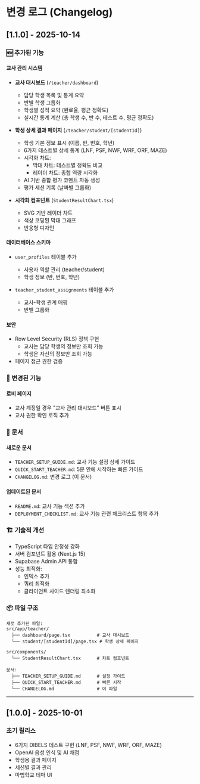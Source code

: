 # 변경 로그 (Changelog)

## [1.1.0] - 2025-10-14

### 🆕 추가된 기능

#### 교사 관리 시스템
- **교사 대시보드** (`/teacher/dashboard`)
  - 담당 학생 목록 및 통계 요약
  - 반별 학생 그룹화
  - 학생별 성적 요약 (완료율, 평균 정확도)
  - 실시간 통계 계산 (총 학생 수, 반 수, 테스트 수, 평균 정확도)

- **학생 상세 결과 페이지** (`/teacher/student/[studentId]`)
  - 학생 기본 정보 표시 (이름, 반, 번호, 학년)
  - 6가지 테스트별 상세 통계 (LNF, PSF, NWF, WRF, ORF, MAZE)
  - 시각화 차트:
    - 막대 차트: 테스트별 정확도 비교
    - 레이더 차트: 종합 역량 시각화
  - AI 기반 종합 평가 코멘트 자동 생성
  - 평가 세션 기록 (날짜별 그룹화)

- **시각화 컴포넌트** (`StudentResultChart.tsx`)
  - SVG 기반 레이더 차트
  - 색상 코딩된 막대 그래프
  - 반응형 디자인

#### 데이터베이스 스키마
- `user_profiles` 테이블 추가
  - 사용자 역할 관리 (teacher/student)
  - 학생 정보 (반, 번호, 학년)
  
- `teacher_student_assignments` 테이블 추가
  - 교사-학생 관계 매핑
  - 반별 그룹화

#### 보안
- Row Level Security (RLS) 정책 구현
  - 교사는 담당 학생의 정보만 조회 가능
  - 학생은 자신의 정보만 조회 가능
- 페이지 접근 권한 검증

### 🔄 변경된 기능

#### 로비 페이지
- 교사 계정일 경우 "교사 관리 대시보드" 버튼 표시
- 교사 권한 확인 로직 추가

### 📝 문서

#### 새로운 문서
- `TEACHER_SETUP_GUIDE.md`: 교사 기능 설정 상세 가이드
- `QUICK_START_TEACHER.md`: 5분 안에 시작하는 빠른 가이드
- `CHANGELOG.md`: 변경 로그 (이 문서)

#### 업데이트된 문서
- `README.md`: 교사 기능 섹션 추가
- `DEPLOYMENT_CHECKLIST.md`: 교사 기능 관련 체크리스트 항목 추가

### 🏗️ 기술적 개선

- TypeScript 타입 안정성 강화
- 서버 컴포넌트 활용 (Next.js 15)
- Supabase Admin API 통합
- 성능 최적화:
  - 인덱스 추가
  - 쿼리 최적화
  - 클라이언트 사이드 렌더링 최소화

### 📦 파일 구조

```
새로 추가된 파일:
src/app/teacher/
  ├── dashboard/page.tsx          # 교사 대시보드
  └── student/[studentId]/page.tsx # 학생 상세 페이지

src/components/
  └── StudentResultChart.tsx      # 차트 컴포넌트

문서:
  ├── TEACHER_SETUP_GUIDE.md      # 설정 가이드
  ├── QUICK_START_TEACHER.md      # 빠른 시작
  └── CHANGELOG.md                # 이 파일
```

---

## [1.0.0] - 2025-10-01

### 초기 릴리스
- 6가지 DIBELS 테스트 구현 (LNF, PSF, NWF, WRF, ORF, MAZE)
- OpenAI 음성 인식 및 AI 채점
- 학생용 결과 페이지
- 세션별 결과 관리
- 마법학교 테마 UI

